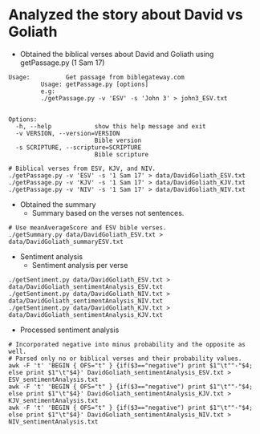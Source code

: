 # Analyzed the story about David vs Goliath 

- Obtained the biblical verses about David and Goliath using getPassage.py (1 Sam 17)

```
Usage:          Get passage from biblegateway.com
         Usage: getPassage.py [options] 
         e.g: 
         ./getPassage.py -v 'ESV' -s 'John 3' > john3_ESV.txt
         

Options:
  -h, --help            show this help message and exit
  -v VERSION, --version=VERSION
                        Bible version
  -s SCRIPTURE, --scripture=SCRIPTURE
                        Bible scripture
```

```
# Biblical verses from ESV, KJV, and NIV.
./getPassage.py -v 'ESV' -s '1 Sam 17' > data/DavidGoliath_ESV.txt
./getPassage.py -v 'KJV' -s '1 Sam 17' > data/DavidGoliath_KJV.txt
./getPassage.py -v 'NIV' -s '1 Sam 17' > data/DavidGoliath_NIV.txt
```

- Obtained the summary
  - Summary based on the verses not sentences.

```
# Use meanAverageScore and ESV bible verses.
./getSummary.py data/DavidGoliath_ESV.txt > data/DavidGoliath_summaryESV.txt
```

- Sentiment analysis
  - Sentiment analysis per verse

```
./getSentiment.py data/DavidGoliath_ESV.txt > data/DavidGoliath_sentimentAnalysis_ESV.txt
./getSentiment.py data/DavidGoliath_NIV.txt > data/DavidGoliath_sentimentAnalysis_NIV.txt
./getSentiment.py data/DavidGoliath_KJV.txt > data/DavidGoliath_sentimentAnalysis_KJV.txt
```

  - Processed sentiment analysis 
  
```
# Incorporated negative into minus probability and the opposite as well.
# Parsed only no or biblical verses and their probability values. 
awk -F 't' 'BEGIN { OFS="t" } {if($3=="negative") print $1"\t""-"$4; else print $1"\t"$4}' DavidGoliath_sentimentAnalysis_ESV.txt > ESV_sentimentAnalysis.txt
awk -F 't' 'BEGIN { OFS="t" } {if($3=="negative") print $1"\t""-"$4; else print $1"\t"$4}' DavidGoliath_sentimentAnalysis_KJV.txt > KJV_sentimentAnalysis.txt
awk -F 't' 'BEGIN { OFS="t" } {if($3=="negative") print $1"\t""-"$4; else print $1"\t"$4}' DavidGoliath_sentimentAnalysis_NIV.txt > NIV_sentimentAnalysis.txt
```
